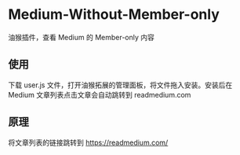 # Medium-Without-Member-only
油猴插件，查看 Medium 的 Member-only 内容

## 使用
下载 user.js 文件，打开油猴拓展的管理面板，将文件拖入安装。安装后在 Medium 文章列表点击文章会自动跳转到 readmedium.com 

## 原理
将文章列表的链接跳转到 https://readmedium.com/
